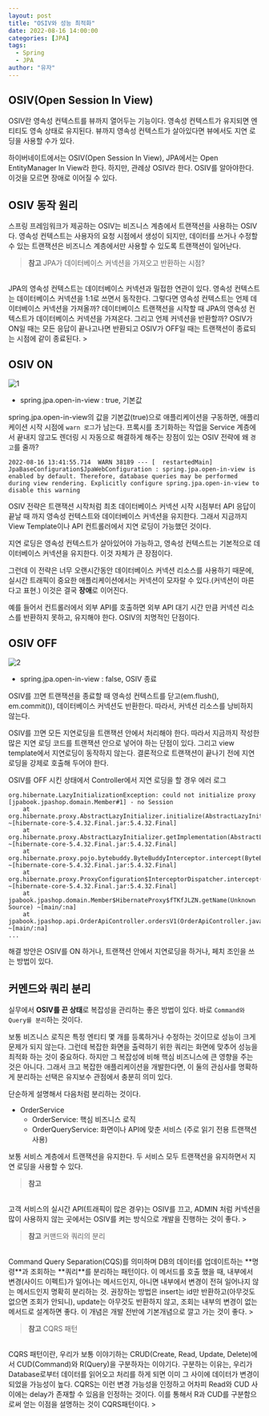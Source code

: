 ```yaml
---
layout: post
title: "OSIV와 성능 최적화"
date: 2022-08-16 14:00:00
categories: [JPA]
tags:
  - Spring
  - JPA
author: "유자"
---
```


## OSIV(Open Session In View)

OSIV란 영속성 컨텍스트를 뷰까지 열어두는 기능이다. 영속성 컨텍스트가 유지되면 엔티티도 영속 상태로 유지된다. 뷰까지 영속성 컨텍스트가 살아있다면 뷰에서도 지연 로딩을 사용할 수가 있다.

하이버네이트에서는 OSIV(Open Session In View), JPA에서는 Open EntityManager In View라 한다. 하지만, 관례상 OSIV라 한다. OSIV를 알아야한다. 이것을 모르면 장애로 이어질 수 있다.

## OSIV 동작 원리

스프링 프레임워크가 제공하는 OSIV는 비즈니스 계층에서 트랜잭션을 사용하는 OSIV다. 영속성 컨텍스트는 사용자의 요청 시점에서 생성이 되지만, 데이터를 쓰거나 수정할 수 있는 트랜잭션은 비즈니스 계층에서만 사용할 수 있도록 트랜잭션이 일어난다.

> **참고** JPA가 데이터베이스 커넥션을 가져오고 반환하는 시점?
<br>
JPA의 영속성 컨텍스트는 데이터베이스 커넥션과 밀접한 연관이 있다. 영속성 컨텍스트는 데이터베이스 커넥션을 1:1로 쓰면서 동작한다. 그렇다면 영속성 컨텍스트는 언제 데이터베이스 커넥션을 가져올까? 데이터베이스 트랜잭션을 시작할 때 JPA의 영속성 컨텍스트가 데이터베이스 커넥션을 가져온다. 그리고 언제 커넥션을 반환할까? OSIV가 ON일 때는 모든 응답이 끝나고나면 반환되고 OSIV가 OFF일 때는 트랜잭션이 종료되는 시점에 같이 종료된다.
> 

 

## OSIV ON

![1](https://user-images.githubusercontent.com/79130276/184801100-5de9c1c4-3ab9-46dc-8652-2749183e1c7e.png)

- spring.jpa.open-in-view : true, 기본값

spring.jpa.open-in-view의 값을 기본값(true)으로 애플리케이션을 구동하면, 애플리케이션 시작 시점에 `warn 로그`가 남는다. 프록시를 초기화하는 작업을 Service 계층에서 끝내지 않고도 렌더링 시 자동으로 해결하게 해주는 장점이 있는 OSIV 전략에 왜 `경고`를 줄까?

```
2022-08-16 13:41:55.714  WARN 38189 --- [  restartedMain] JpaBaseConfiguration$JpaWebConfiguration : spring.jpa.open-in-view is enabled by default. Therefore, database queries may be performed during view rendering. Explicitly configure spring.jpa.open-in-view to disable this warning
```

OSIV 전략은 트랜잭션 시작처럼 최초 데이터베이스 커넥션 시작 시점부터 API 응답이 끝날 때 까지 영속성 컨텍스트와 데이터베이스 커넥션을 유지한다. 그래서 지금까지 View Template이나 API 컨트롤러에서 지연 로딩이 가능했던 것이다.

지연 로딩은 영속성 컨텍스트가 살아있어야 가능하고, 영속성 컨텍스트는 기본적으로 데이터베이스 커넥션을 유지한다. 이것 자체가 큰 장점이다.

그런데 이 전략은 너무 오랜시간동안 데이터베이스 커넥션 리소스를 사용하기 때문에, 실시간 트래픽이 중요한 애플리케이션에서는 커넥션이 모자랄 수 있다.(커넥션이 마른다고 표현.) 이것은 결국 **장애**로 이어진다.

예를 들어서 컨트롤러에서 외부 API를 호출하면 외부 API 대기 시간 만큼 커넥션 리소스를 반환하지 못하고, 유지해야 한다. OSIV의 치명적인 단점이다.

## OSIV OFF

![2](https://user-images.githubusercontent.com/79130276/184801107-5b39d36a-d8f1-4f08-b8b3-faa10433bc0d.png)

- spring.jpa.open-in-view : false, OSIV 종료

OSIV를 끄면 트랜잭션을 종료할 때 영속성 컨텍스트를 닫고(em.flush(), em.commit()), 데이터베이스 커넥션도 반환한다. 따라서, 커넥션 리소스를 낭비하지 않는다.

OSIV를 끄면 모든 지연로딩을 트랜잭션 안에서 처리해야 한다. 따라서 지금까지 작성한 많은 지연 로딩 코드를 트랜잭션 안으로 넣어야 하는 단점이 있다. 그리고 view template에서 지연로딩이 동작하지 않는다. 결론적으로 트랜잭션이 끝나기 전에 지연 로딩을 강제로 호출해 두어야 한다.

OSIV를 OFF 시킨 상태에서 Controller에서 지연 로딩을 할 경우 에러 로그

```
org.hibernate.LazyInitializationException: could not initialize proxy [jpabook.jpashop.domain.Member#1] - no Session
	at org.hibernate.proxy.AbstractLazyInitializer.initialize(AbstractLazyInitializer.java:170) ~[hibernate-core-5.4.32.Final.jar:5.4.32.Final]
	at org.hibernate.proxy.AbstractLazyInitializer.getImplementation(AbstractLazyInitializer.java:310) ~[hibernate-core-5.4.32.Final.jar:5.4.32.Final]
	at org.hibernate.proxy.pojo.bytebuddy.ByteBuddyInterceptor.intercept(ByteBuddyInterceptor.java:45) ~[hibernate-core-5.4.32.Final.jar:5.4.32.Final]
	at org.hibernate.proxy.ProxyConfiguration$InterceptorDispatcher.intercept(ProxyConfiguration.java:95) ~[hibernate-core-5.4.32.Final.jar:5.4.32.Final]
	at jpabook.jpashop.domain.Member$HibernateProxy$fTKfJLZN.getName(Unknown Source) ~[main/:na]
	at jpabook.jpashop.api.OrderApiController.ordersV1(OrderApiController.java:33) ~[main/:na]
...
```

 해결 방안은 OSIV를 ON 하거나, 트랜잭션 안에서 지연로딩을 하거나, 페치 조인을 쓰는 방법이 있다.

## 커멘드와 쿼리 분리

실무에서 **OSIV를 끈 상태**로 복잡성을 관리하는 좋은 방법이 있다. 바로 `Command와 Query를 분리`하는 것이다.

보통 비즈니스 로직은 특정 엔티티 몇 개를 등록하거나 수정하는 것이므로 성능이 크게 문제가 되지 않는다. 그런데 복잡한 화면을 출력하기 위한 쿼리는 화면에 맞추어 성능을 최적화 하는 것이 중요하다. 하지만 그 복잡성에 비해 핵심 비즈니스에 큰 영향을 주는 것은 아니다. 그래서 크고 복잡한 애플리케이션을 개발한다면, 이 둘의 관심사를 명확하게 분리하는 선택은 유지보수 관점에서 충분히 의미 있다.

단순하게 설명해서 다음처럼 분리하는 것이다.

- OrderService
    - OrderService: 핵심 비즈니스 로직
    - OrderQueryService: 화면이나 API에 맞춘 서비스 (주로 읽기 전용 트랜잭션 사용)

보통 서비스 계층에서 트랜잭션을 유지한다. 두 서비스 모두 트랜잭션을 유지하면서 지연 로딩을 사용할 수 있다.

> **참고**
<br>
고객 서비스의 실시간 API(트래픽이 많은 경우)는 OSIV를 끄고, ADMIN 처럼 커넥션을 많이 사용하지 않는 곳에서는 OSIV를 켜는 방식으로 개발을 진행하는 것이 좋다.
> 

> **참고** 커맨드와 쿼리의 분리
<br>
Command Query Separation(CQS)를 의미하며 DB의 데이터를 업데이트하는 **명령**과 조회하는 **쿼리**를 분리하는 패턴이다.
이 메서드를 호출 했을 때, 내부에서 변경(사이드 이펙트)가 일어나는 메서드인지, 아니면 내부에서 변경이 전혀 일어나지 않는 메서드인지 명확히 분리하는 것.
권장하는 방법은 insert는 id만 반환하고(아무것도 없으면 조회가 안되니), update는 아무것도 반환하지 않고, 조회는 내부의 변경이 없는 메서드로 설계하면 좋다.
이 개념은 개발 전반에 기본개념으로 깔고 가는 것이 좋다.
> 

> **참고** CQRS 패턴
<br>
CQRS 패턴이란, 우리가 보통 이야기하는 CRUD(Create, Read, Update, Delete)에서 CUD(Command)와 R(Query)을 구분하자는 이야기다.
구분하는 이유는, 우리가 Database로부터 데이터를 읽어오고 처리를 하게 되면 이미 그 사이에 데이터가 변경이 되었을 가능성이 높다. CQRS는 이런 변경 가능성을 인정하고 어차피 Read와 CUD 사이에는 delay가 존재할 수 있음을 인정하는 것이다. 이를 통해서 R과 CUD를 구분함으로써 얻는 이점을 설명하는 것이 CQRS패턴이다.
>